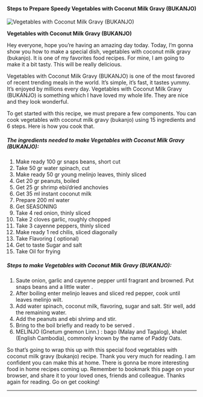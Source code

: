            

#### Steps to Prepare Speedy Vegetables with Coconut Milk Gravy (BUKANJO)

![Vegetables with Coconut Milk Gravy (BUKANJO)](https://img-global.cpcdn.com/recipes/2535964_d793e72b18005434/751x532cq70/vegetables-with-coconut-milk-gravy-bukanjo-recipe-main-photo.jpg)

**Vegetables with Coconut Milk Gravy (BUKANJO)**

Hey everyone, hope you’re having an amazing day today. Today, I’m gonna show you how to make a special dish, vegetables with coconut milk gravy (bukanjo). It is one of my favorites food recipes. For mine, I am going to make it a bit tasty. This will be really delicious.

Vegetables with Coconut Milk Gravy (BUKANJO) is one of the most favored of recent trending meals in the world. It’s simple, it’s fast, it tastes yummy. It’s enjoyed by millions every day. Vegetables with Coconut Milk Gravy (BUKANJO) is something which I have loved my whole life. They are nice and they look wonderful.

To get started with this recipe, we must prepare a few components. You can cook vegetables with coconut milk gravy (bukanjo) using 15 ingredients and 6 steps. Here is how you cook that.

##### The ingredients needed to make Vegetables with Coconut Milk Gravy (BUKANJO):

1.  Make ready 100 gr snaps beans, short cut
2.  Take 50 gr water spinach, cut
3.  Make ready 50 gr young melinjo leaves, thinly sliced
4.  Get 20 gr peanuts, boiled
5.  Get 25 gr shrimp ebi/dried anchovies
6.  Get 35 ml instant coconut milk
7.  Prepare 200 ml water
8.  Get SEASONING
9.  Take 4 red onion, thinly sliced
10.  Take 2 cloves garlic, roughly chopped
11.  Take 3 cayenne peppers, thinly sliced
12.  Make ready 1 red chilis, sliced ​​diagonally
13.  Take Flavoring ( optional)
14.  Get to taste Sugar and salt
15.  Take Oil for frying

##### Steps to make Vegetables with Coconut Milk Gravy (BUKANJO):

1.  Saute onion, garlic and cayenne pepper until fragrant and browned. Put snaps beans and a little water .
2.  After boiling enter melinjo leaves and sliced ​​red pepper, cook until leaves melinjo wilt.
3.  Add water spinach, coconut milk, flavoring, sugar and salt. Stir well, add the remaining water.
4.  Add the peanuts and ebi shrimp and stir.
5.  Bring to the boil briefly and ready to be served .
6.  MELINJO (Gnetum gnemon Linn.) : bago (Malay and Tagalog), khalet (English Cambodia), commonly known by the name of Paddy Oats.

So that’s going to wrap this up with this special food vegetables with coconut milk gravy (bukanjo) recipe. Thank you very much for reading. I am confident you can make this at home. There is gonna be more interesting food in home recipes coming up. Remember to bookmark this page on your browser, and share it to your loved ones, friends and colleague. Thanks again for reading. Go on get cooking!

* * *